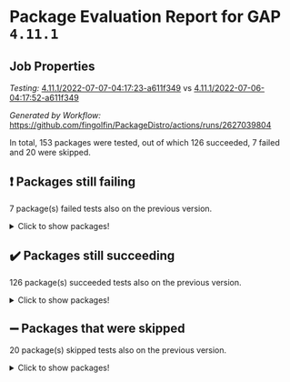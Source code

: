 # Package Evaluation Report for GAP `4.11.1`

## Job Properties

*Testing:* [4.11.1/2022-07-07-04:17:23-a611f349](https://github.com/fingolfin/PackageDistro/blob/data/reports/4.11.1/2022-07-07-04:17:23-a611f349) vs [4.11.1/2022-07-06-04:17:52-a611f349](https://github.com/fingolfin/PackageDistro/blob/data/reports/4.11.1/2022-07-06-04:17:52-a611f349)

*Generated by Workflow:* https://github.com/fingolfin/PackageDistro/actions/runs/2627039804

In total, 153 packages were tested, out of which 126 succeeded, 7 failed and 20 were skipped.

## :exclamation: Packages still failing

7 package(s) failed tests also on the previous version.
<details><summary>Click to show packages!</summary>

- fining 1.4.1 [(failure)](https://github.com/fingolfin/PackageDistro/runs/7226708489?check_suite_focus=true)
- francy 1.2.4 [(failure)](https://github.com/fingolfin/PackageDistro/runs/7226708716?check_suite_focus=true)
- hap 1.43 [(failure)](https://github.com/fingolfin/PackageDistro/runs/7226709208?check_suite_focus=true)
- normalizinterface 1.3.2 [(failure)](https://github.com/fingolfin/PackageDistro/runs/7226710255?check_suite_focus=true)
- packagemanager 1.2 [(failure)](https://github.com/fingolfin/PackageDistro/runs/7226710433?check_suite_focus=true)
- recog 1.3.2 [(failure)](https://github.com/fingolfin/PackageDistro/runs/7226710857?check_suite_focus=true)
- semigroups 4.0.0 [(failure)](https://github.com/fingolfin/PackageDistro/runs/7226711098?check_suite_focus=true)
</details>

## :heavy_check_mark: Packages still succeeding

126 package(s) succeeded tests also on the previous version.
<details><summary>Click to show packages!</summary>

- ace 5.4 [(success)](https://github.com/fingolfin/PackageDistro/runs/7226706935?check_suite_focus=true)
- aclib 1.3.2 [(success)](https://github.com/fingolfin/PackageDistro/runs/7226706982?check_suite_focus=true)
- agt 0.2 [(success)](https://github.com/fingolfin/PackageDistro/runs/7226707023?check_suite_focus=true)
- alnuth 3.2.1 [(success)](https://github.com/fingolfin/PackageDistro/runs/7226707061?check_suite_focus=true)
- anupq 3.2.6 [(success)](https://github.com/fingolfin/PackageDistro/runs/7226707105?check_suite_focus=true)
- atlasrep 2.1.2 [(success)](https://github.com/fingolfin/PackageDistro/runs/7226707142?check_suite_focus=true)
- autodoc 2022.03.10 [(success)](https://github.com/fingolfin/PackageDistro/runs/7226707186?check_suite_focus=true)
- automata 1.15 [(success)](https://github.com/fingolfin/PackageDistro/runs/7226707219?check_suite_focus=true)
- automgrp 1.3.2 [(success)](https://github.com/fingolfin/PackageDistro/runs/7226707252?check_suite_focus=true)
- autpgrp 1.10.2 [(success)](https://github.com/fingolfin/PackageDistro/runs/7226707299?check_suite_focus=true)
- cap 2022.06-05 [(success)](https://github.com/fingolfin/PackageDistro/runs/7226707331?check_suite_focus=true)
- caratinterface 2.3.3 [(success)](https://github.com/fingolfin/PackageDistro/runs/7226707374?check_suite_focus=true)
- cddinterface 2020.06.24 [(success)](https://github.com/fingolfin/PackageDistro/runs/7226707408?check_suite_focus=true)
- circle 1.6.5 [(success)](https://github.com/fingolfin/PackageDistro/runs/7226707453?check_suite_focus=true)
- classicpres 1.22 [(success)](https://github.com/fingolfin/PackageDistro/runs/7226707496?check_suite_focus=true)
- cohomolo 1.6.10 [(success)](https://github.com/fingolfin/PackageDistro/runs/7226707534?check_suite_focus=true)
- congruence 1.2.4 [(success)](https://github.com/fingolfin/PackageDistro/runs/7226707574?check_suite_focus=true)
- corelg 1.56 [(success)](https://github.com/fingolfin/PackageDistro/runs/7226707629?check_suite_focus=true)
- crime 1.6 [(success)](https://github.com/fingolfin/PackageDistro/runs/7226707731?check_suite_focus=true)
- crisp 1.4.5 [(success)](https://github.com/fingolfin/PackageDistro/runs/7226707808?check_suite_focus=true)
- crypting 0.10 [(success)](https://github.com/fingolfin/PackageDistro/runs/7226707892?check_suite_focus=true)
- cryst 4.1.24 [(success)](https://github.com/fingolfin/PackageDistro/runs/7226707953?check_suite_focus=true)
- crystcat 1.1.9 [(success)](https://github.com/fingolfin/PackageDistro/runs/7226708022?check_suite_focus=true)
- ctbllib 1.3.4 [(success)](https://github.com/fingolfin/PackageDistro/runs/7226708073?check_suite_focus=true)
- cubefree 1.19 [(success)](https://github.com/fingolfin/PackageDistro/runs/7226708104?check_suite_focus=true)
- curlinterface 2.2.2 [(success)](https://github.com/fingolfin/PackageDistro/runs/7226708130?check_suite_focus=true)
- cvec 2.7.5 [(success)](https://github.com/fingolfin/PackageDistro/runs/7226708167?check_suite_focus=true)
- datastructures 0.2.7 [(success)](https://github.com/fingolfin/PackageDistro/runs/7226708200?check_suite_focus=true)
- deepthought 1.0.5 [(success)](https://github.com/fingolfin/PackageDistro/runs/7226708222?check_suite_focus=true)
- design 1.7 [(success)](https://github.com/fingolfin/PackageDistro/runs/7226708256?check_suite_focus=true)
- difsets 2.3.1 [(success)](https://github.com/fingolfin/PackageDistro/runs/7226708286?check_suite_focus=true)
- digraphs 1.5.3 [(success)](https://github.com/fingolfin/PackageDistro/runs/7226708313?check_suite_focus=true)
- edim 1.3.5 [(success)](https://github.com/fingolfin/PackageDistro/runs/7226708349?check_suite_focus=true)
- example 4.3.1 [(success)](https://github.com/fingolfin/PackageDistro/runs/7226708386?check_suite_focus=true)
- factint 1.6.3 [(success)](https://github.com/fingolfin/PackageDistro/runs/7226708422?check_suite_focus=true)
- ferret 1.0.8 [(success)](https://github.com/fingolfin/PackageDistro/runs/7226708450?check_suite_focus=true)
- fga 1.4.0 [(success)](https://github.com/fingolfin/PackageDistro/runs/7226708473?check_suite_focus=true)
- float 1.0.3 [(success)](https://github.com/fingolfin/PackageDistro/runs/7226708517?check_suite_focus=true)
- format 1.4.3 [(success)](https://github.com/fingolfin/PackageDistro/runs/7226708552?check_suite_focus=true)
- forms 1.2.7 [(success)](https://github.com/fingolfin/PackageDistro/runs/7226708582?check_suite_focus=true)
- fplsa 1.2.5 [(success)](https://github.com/fingolfin/PackageDistro/runs/7226708630?check_suite_focus=true)
- fr 2.4.8 [(success)](https://github.com/fingolfin/PackageDistro/runs/7226708684?check_suite_focus=true)
- fwtree 1.3 [(success)](https://github.com/fingolfin/PackageDistro/runs/7226708752?check_suite_focus=true)
- gbnp 1.0.5 [(success)](https://github.com/fingolfin/PackageDistro/runs/7226708804?check_suite_focus=true)
- generalizedmorphismsforcap 2022.05-01 [(success)](https://github.com/fingolfin/PackageDistro/runs/7226708860?check_suite_focus=true)
- genss 1.6.6 [(success)](https://github.com/fingolfin/PackageDistro/runs/7226708905?check_suite_focus=true)
- gradedringforhomalg 2022.06-01 [(success)](https://github.com/fingolfin/PackageDistro/runs/7226708940?check_suite_focus=true)
- grape 4.8.5 [(success)](https://github.com/fingolfin/PackageDistro/runs/7226708977?check_suite_focus=true)
- groupoids 1.69 [(success)](https://github.com/fingolfin/PackageDistro/runs/7226709020?check_suite_focus=true)
- grpconst 2.6.2 [(success)](https://github.com/fingolfin/PackageDistro/runs/7226709076?check_suite_focus=true)
- guarana 0.96.3 [(success)](https://github.com/fingolfin/PackageDistro/runs/7226709118?check_suite_focus=true)
- guava 3.16 [(success)](https://github.com/fingolfin/PackageDistro/runs/7226709165?check_suite_focus=true)
- hapcryst 0.1.14 [(success)](https://github.com/fingolfin/PackageDistro/runs/7226709251?check_suite_focus=true)
- hecke 1.5.3 [(success)](https://github.com/fingolfin/PackageDistro/runs/7226709292?check_suite_focus=true)
- help 3.5 [(success)](https://github.com/fingolfin/PackageDistro/runs/7226709340?check_suite_focus=true)
- idrel 2.44 [(success)](https://github.com/fingolfin/PackageDistro/runs/7226709381?check_suite_focus=true)
- images 1.3.1 [(success)](https://github.com/fingolfin/PackageDistro/runs/7226709420?check_suite_focus=true)
- intpic 0.3.0 [(success)](https://github.com/fingolfin/PackageDistro/runs/7226709454?check_suite_focus=true)
- io 4.7.2 [(success)](https://github.com/fingolfin/PackageDistro/runs/7226709505?check_suite_focus=true)
- irredsol 1.4.3 [(success)](https://github.com/fingolfin/PackageDistro/runs/7226709541?check_suite_focus=true)
- json 2.1.0 [(success)](https://github.com/fingolfin/PackageDistro/runs/7226709572?check_suite_focus=true)
- jupyterkernel 1.4.1 [(success)](https://github.com/fingolfin/PackageDistro/runs/7226709605?check_suite_focus=true)
- jupyterviz 1.5.1 [(success)](https://github.com/fingolfin/PackageDistro/runs/7226709635?check_suite_focus=true)
- kan 1.34 [(success)](https://github.com/fingolfin/PackageDistro/runs/7226709668?check_suite_focus=true)
- kbmag 1.5.9 [(success)](https://github.com/fingolfin/PackageDistro/runs/7226709696?check_suite_focus=true)
- laguna 3.9.5 [(success)](https://github.com/fingolfin/PackageDistro/runs/7226709740?check_suite_focus=true)
- liealgdb 2.2.1 [(success)](https://github.com/fingolfin/PackageDistro/runs/7226709767?check_suite_focus=true)
- liepring 2.6 [(success)](https://github.com/fingolfin/PackageDistro/runs/7226709802?check_suite_focus=true)
- liering 2.4.2 [(success)](https://github.com/fingolfin/PackageDistro/runs/7226709831?check_suite_focus=true)
- linearalgebraforcap 2022.06-03 [(success)](https://github.com/fingolfin/PackageDistro/runs/7226709864?check_suite_focus=true)
- loops 3.4.1 [(success)](https://github.com/fingolfin/PackageDistro/runs/7226709900?check_suite_focus=true)
- lpres 1.0.3 [(success)](https://github.com/fingolfin/PackageDistro/runs/7226709930?check_suite_focus=true)
- majoranaalgebras 1.4 [(success)](https://github.com/fingolfin/PackageDistro/runs/7226709958?check_suite_focus=true)
- mapclass 1.4.5 [(success)](https://github.com/fingolfin/PackageDistro/runs/7226709998?check_suite_focus=true)
- matgrp 0.64 [(success)](https://github.com/fingolfin/PackageDistro/runs/7226710033?check_suite_focus=true)
- modisom 2.5.2 [(success)](https://github.com/fingolfin/PackageDistro/runs/7226710059?check_suite_focus=true)
- modulepresentationsforcap 2022.05-03 [(success)](https://github.com/fingolfin/PackageDistro/runs/7226710082?check_suite_focus=true)
- monoidalcategories 2022.06-07 [(success)](https://github.com/fingolfin/PackageDistro/runs/7226710113?check_suite_focus=true)
- nconvex 2020.11-04 [(success)](https://github.com/fingolfin/PackageDistro/runs/7226710152?check_suite_focus=true)
- nilmat 1.4.1 [(success)](https://github.com/fingolfin/PackageDistro/runs/7226710190?check_suite_focus=true)
- nock 1.5 [(success)](https://github.com/fingolfin/PackageDistro/runs/7226710219?check_suite_focus=true)
- nq 2.5.8 [(success)](https://github.com/fingolfin/PackageDistro/runs/7226710290?check_suite_focus=true)
- numericalsgps 1.3.0 [(success)](https://github.com/fingolfin/PackageDistro/runs/7226710317?check_suite_focus=true)
- openmath 11.5.1 [(success)](https://github.com/fingolfin/PackageDistro/runs/7226710358?check_suite_focus=true)
- orb 4.8.4 [(success)](https://github.com/fingolfin/PackageDistro/runs/7226710394?check_suite_focus=true)
- patternclass 2.4.2 [(success)](https://github.com/fingolfin/PackageDistro/runs/7226710473?check_suite_focus=true)
- permut 2.0.4 [(success)](https://github.com/fingolfin/PackageDistro/runs/7226710507?check_suite_focus=true)
- polenta 1.3.10 [(success)](https://github.com/fingolfin/PackageDistro/runs/7226710550?check_suite_focus=true)
- polymaking 0.8.6 [(success)](https://github.com/fingolfin/PackageDistro/runs/7226710579?check_suite_focus=true)
- primgrp 3.4.2 [(success)](https://github.com/fingolfin/PackageDistro/runs/7226710608?check_suite_focus=true)
- profiling 2.5.0 [(success)](https://github.com/fingolfin/PackageDistro/runs/7226710642?check_suite_focus=true)
- qpa 1.33 [(success)](https://github.com/fingolfin/PackageDistro/runs/7226710677?check_suite_focus=true)
- quagroup 1.8.3 [(success)](https://github.com/fingolfin/PackageDistro/runs/7226710713?check_suite_focus=true)
- radiroot 2.9 [(success)](https://github.com/fingolfin/PackageDistro/runs/7226710744?check_suite_focus=true)
- rcwa 4.6.4 [(success)](https://github.com/fingolfin/PackageDistro/runs/7226710782?check_suite_focus=true)
- rds 1.8 [(success)](https://github.com/fingolfin/PackageDistro/runs/7226710819?check_suite_focus=true)
- repndecomp 1.2.1 [(success)](https://github.com/fingolfin/PackageDistro/runs/7226710904?check_suite_focus=true)
- repsn 3.1.0 [(success)](https://github.com/fingolfin/PackageDistro/runs/7226710948?check_suite_focus=true)
- resclasses 4.7.2 [(success)](https://github.com/fingolfin/PackageDistro/runs/7226711000?check_suite_focus=true)
- scscp 2.3.1 [(success)](https://github.com/fingolfin/PackageDistro/runs/7226711053?check_suite_focus=true)
- sglppow 2.2 [(success)](https://github.com/fingolfin/PackageDistro/runs/7226711148?check_suite_focus=true)
- sgpviz 0.999.5 [(success)](https://github.com/fingolfin/PackageDistro/runs/7226711205?check_suite_focus=true)
- simpcomp 2.1.14 [(success)](https://github.com/fingolfin/PackageDistro/runs/7226711250?check_suite_focus=true)
- singular 2020.12.18 [(success)](https://github.com/fingolfin/PackageDistro/runs/7226711305?check_suite_focus=true)
- sla 1.5.3 [(success)](https://github.com/fingolfin/PackageDistro/runs/7226711359?check_suite_focus=true)
- smallgrp 1.5 [(success)](https://github.com/fingolfin/PackageDistro/runs/7226711436?check_suite_focus=true)
- smallsemi 0.6.13 [(success)](https://github.com/fingolfin/PackageDistro/runs/7226711486?check_suite_focus=true)
- sonata 2.9.4 [(success)](https://github.com/fingolfin/PackageDistro/runs/7226711553?check_suite_focus=true)
- sophus 1.25 [(success)](https://github.com/fingolfin/PackageDistro/runs/7226711601?check_suite_focus=true)
- spinsym 1.5.2 [(success)](https://github.com/fingolfin/PackageDistro/runs/7226711651?check_suite_focus=true)
- symbcompcc 1.3.2 [(success)](https://github.com/fingolfin/PackageDistro/runs/7226711710?check_suite_focus=true)
- thelma 1.3 [(success)](https://github.com/fingolfin/PackageDistro/runs/7226711770?check_suite_focus=true)
- tomlib 1.2.9 [(success)](https://github.com/fingolfin/PackageDistro/runs/7226711818?check_suite_focus=true)
- toric 1.9.5 [(success)](https://github.com/fingolfin/PackageDistro/runs/7226711873?check_suite_focus=true)
- transgrp 3.6.2 [(success)](https://github.com/fingolfin/PackageDistro/runs/7226711926?check_suite_focus=true)
- ugaly 4.0.2 [(success)](https://github.com/fingolfin/PackageDistro/runs/7226711962?check_suite_focus=true)
- unipot 1.5 [(success)](https://github.com/fingolfin/PackageDistro/runs/7226712004?check_suite_focus=true)
- unitlib 4.1.0 [(success)](https://github.com/fingolfin/PackageDistro/runs/7226712046?check_suite_focus=true)
- utils 0.72 [(success)](https://github.com/fingolfin/PackageDistro/runs/7226712095?check_suite_focus=true)
- uuid 0.7 [(success)](https://github.com/fingolfin/PackageDistro/runs/7226712147?check_suite_focus=true)
- walrus 0.9991 [(success)](https://github.com/fingolfin/PackageDistro/runs/7226712207?check_suite_focus=true)
- wedderga 4.10.2 [(success)](https://github.com/fingolfin/PackageDistro/runs/7226712271?check_suite_focus=true)
- xmod 2.88 [(success)](https://github.com/fingolfin/PackageDistro/runs/7226712324?check_suite_focus=true)
- xmodalg 1.22 [(success)](https://github.com/fingolfin/PackageDistro/runs/7226712388?check_suite_focus=true)
- yangbaxter 0.10.0 [(success)](https://github.com/fingolfin/PackageDistro/runs/7226712451?check_suite_focus=true)
- zeromqinterface 0.13 [(success)](https://github.com/fingolfin/PackageDistro/runs/7226712501?check_suite_focus=true)
</details>

## :heavy_minus_sign: Packages that were skipped

20 package(s) skipped tests also on the previous version.
<details><summary>Click to show packages!</summary>

- 4ti2interface 2022.03-01 [(skipped)](https://github.com/fingolfin/PackageDistro/runs/7226642653?check_suite_focus=true)
- browse 1.8.14 [(skipped)](https://github.com/fingolfin/PackageDistro/runs/7226642653?check_suite_focus=true)
- examplesforhomalg 2022.03-01 [(skipped)](https://github.com/fingolfin/PackageDistro/runs/7226642653?check_suite_focus=true)
- gapdoc 1.6.5 [(skipped)](https://github.com/fingolfin/PackageDistro/runs/7226642653?check_suite_focus=true)
- gauss 2022.03-01 [(skipped)](https://github.com/fingolfin/PackageDistro/runs/7226642653?check_suite_focus=true)
- gaussforhomalg 2022.03-01 [(skipped)](https://github.com/fingolfin/PackageDistro/runs/7226642653?check_suite_focus=true)
- gradedmodules 2022.03-01 [(skipped)](https://github.com/fingolfin/PackageDistro/runs/7226642653?check_suite_focus=true)
- homalg 2022.03-01 [(skipped)](https://github.com/fingolfin/PackageDistro/runs/7226642653?check_suite_focus=true)
- homalgtocas 2022.03-01 [(skipped)](https://github.com/fingolfin/PackageDistro/runs/7226642653?check_suite_focus=true)
- io_forhomalg 2022.03-01 [(skipped)](https://github.com/fingolfin/PackageDistro/runs/7226642653?check_suite_focus=true)
- itc 1.5.1 [(skipped)](https://github.com/fingolfin/PackageDistro/runs/7226642653?check_suite_focus=true)
- localizeringforhomalg 2022.03-01 [(skipped)](https://github.com/fingolfin/PackageDistro/runs/7226642653?check_suite_focus=true)
- matricesforhomalg 2022.06-01 [(skipped)](https://github.com/fingolfin/PackageDistro/runs/7226642653?check_suite_focus=true)
- modules 2022.03-01 [(skipped)](https://github.com/fingolfin/PackageDistro/runs/7226642653?check_suite_focus=true)
- polycyclic 2.16 [(skipped)](https://github.com/fingolfin/PackageDistro/runs/7226642653?check_suite_focus=true)
- ringsforhomalg 2022.04-01 [(skipped)](https://github.com/fingolfin/PackageDistro/runs/7226642653?check_suite_focus=true)
- sco 2022.03-01 [(skipped)](https://github.com/fingolfin/PackageDistro/runs/7226642653?check_suite_focus=true)
- toolsforhomalg 2022.05-01 [(skipped)](https://github.com/fingolfin/PackageDistro/runs/7226642653?check_suite_focus=true)
- toricvarieties 2022.03.23 [(skipped)](https://github.com/fingolfin/PackageDistro/runs/7226642653?check_suite_focus=true)
- xgap 4.31 [(skipped)](https://github.com/fingolfin/PackageDistro/runs/7226642653?check_suite_focus=true)
</details>

